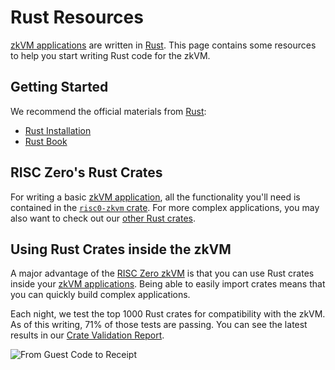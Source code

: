 # Rust Resources

[zkVM applications] are written in [Rust].
This page contains some resources to help you start writing Rust code for the zkVM.

## Getting Started

We recommend the official materials from [Rust]:

- [Rust Installation]
- [Rust Book]

## RISC Zero's Rust Crates

For writing a basic [zkVM application], all the functionality you'll need is contained in the [`risc0-zkvm` crate].
For more complex applications, you may also want to check out our [other Rust crates].

## Using Rust Crates inside the zkVM

A major advantage of the [RISC Zero zkVM] is that you can use Rust crates inside your [zkVM applications].
Being able to easily import crates means that you can quickly build complex applications.

Each night, we test the top 1000 Rust crates for compatibility with the zkVM.
As of this writing, 71% of those tests are passing.
You can see the latest results in our [Crate Validation Report].

![From Guest Code to Receipt](/diagrams/from-rust-to-receipt.png)

[RISC Zero zkVM]: ../

[zkVM application]: ../

[zkVM applications]: ../

[Rust]: https://www.rust-lang.org/

[Rust Installation]: https://www.rust-lang.org/tools/install

[Rust Book]: https://doc.rust-lang.org/book/

[Cargo Installation]: https://doc.rust-lang.org/cargo/getting-started/installation.html

[Cargo Book]: https://doc.rust-lang.org/cargo/

[Cargo]: https://doc.rust-lang.org/cargo/

[`risc0-zkvm` crate]: https://docs.rs/risc0-zkvm

[Crate Validation Report]: https://reports.risczero.com/crates-validation

[other Rust crates]: https://github.com/risc0/risc0#rust-libraries

